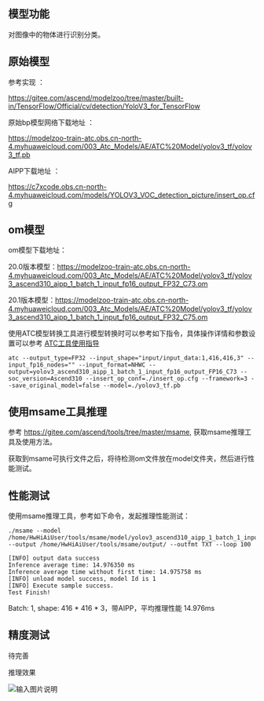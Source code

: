 ## 模型功能

 对图像中的物体进行识别分类。

## 原始模型

参考实现 ：

https://gitee.com/ascend/modelzoo/tree/master/built-in/TensorFlow/Official/cv/detection/YoloV3_for_TensorFlow


原始bp模型网络下载地址 ：

https://modelzoo-train-atc.obs.cn-north-4.myhuaweicloud.com/003_Atc_Models/AE/ATC%20Model/yolov3_tf/yolov3_tf.pb

AIPP下载地址 ：

https://c7xcode.obs.cn-north-4.myhuaweicloud.com/models/YOLOV3_VOC_detection_picture/insert_op.cfg

## om模型

om模型下载地址：

20.0版本模型：https://modelzoo-train-atc.obs.cn-north-4.myhuaweicloud.com/003_Atc_Models/AE/ATC%20Model/yolov3_tf/yolov3_ascend310_aipp_1_batch_1_input_fp16_output_FP32_C73.om

20.1版本模型：https://modelzoo-train-atc.obs.cn-north-4.myhuaweicloud.com/003_Atc_Models/AE/ATC%20Model/yolov3_tf/yolov3_ascend310_aipp_1_batch_1_input_fp16_output_FP32_C75.om

使用ATC模型转换工具进行模型转换时可以参考如下指令，具体操作详情和参数设置可以参考  [ATC工具使用指导](https://support.huaweicloud.com/ti-atc-A200dk_3000/altasatc_16_002.html) 

```
atc --output_type=FP32 --input_shape="input/input_data:1,416,416,3" --input_fp16_nodes="" --input_format=NHWC --output=yolov3_ascend310_aipp_1_batch_1_input_fp16_output_FP16_C73 --soc_version=Ascend310 --insert_op_conf=./insert_op.cfg --framework=3 --save_original_model=false --model=./yolov3_tf.pb
```

## 使用msame工具推理

参考 https://gitee.com/ascend/tools/tree/master/msame, 获取msame推理工具及使用方法。

获取到msame可执行文件之后，将待检测om文件放在model文件夹，然后进行性能测试。

## 性能测试

使用msame推理工具，参考如下命令，发起推理性能测试： 

```
./msame --model /home/HwHiAiUser/tools/msame/model/yolov3_ascend310_aipp_1_batch_1_input_fp16_output_FP16_C73.om --output /home/HwHiAiUser/tools/msame/output/ --outfmt TXT --loop 100

```

```
[INFO] output data success
Inference average time: 14.976350 ms
Inference average time without first time: 14.975758 ms
[INFO] unload model success, model Id is 1
[INFO] Execute sample success.
Test Finish!
```

Batch: 1, shape: 416 * 416 * 3，带AIPP，平均推理性能 14.976ms

## 精度测试

待完善

推理效果

![输入图片说明](https://images.gitee.com/uploads/images/2020/1116/160255_32f676b5_8113712.png "图片4.png")
